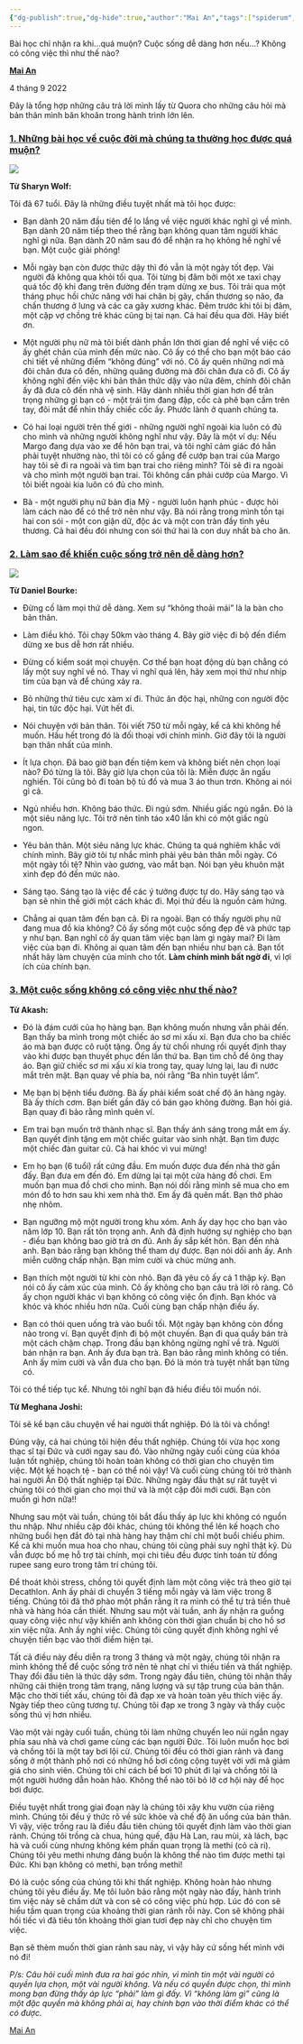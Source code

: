 ```yaml
---
{"dg-publish":true,"dg-hide":true,"author":"Mai An","tags":["spiderum","quora","life","relationship"],"permalink":"/2-reading/read-it-later-inbox-mad-bear/mot-vai-cau-hoi-tren-quora/","hide":true,"dgPassFrontmatter":true}
---
```


Bài học chỉ nhận ra khi...quá muộn? Cuộc sống dễ dàng hơn nếu...? Không có công việc thì như thế nào?

[**Mai An**](https://spiderum.com/nguoi-dung/nuocloc)

4 tháng 9 2022

Đây là tổng hợp những câu trả lời mình lấy từ Quora cho những câu hỏi mà bản thân mình băn khoăn trong hành trình lớn lên. 

### [1. Những bài học về cuộc đời mà chúng ta thường học được quá muộn?](https://www.quora.com/What-are-the-lessons-people-most-often-learn-too-late-in-life)

![](https://i.imgur.com/PZTEFTm.png)

**Từ Sharyn Wolf:**

Tôi đã 67 tuổi. Đây là những điều tuyệt nhất mà tôi học được: 

- Bạn dành 20 năm đầu tiên để lo lắng về việc người khác nghĩ gì về mình. Bạn dành 20 năm tiếp theo thề rằng bạn không quan tâm người khác nghĩ gì nữa. Bạn dành 20 năm sau đó để nhận ra họ không hề nghĩ về bạn. Một cuộc giải phóng! 

- Mỗi ngày bạn còn được thức dậy thì đó vẫn là một ngày tốt đẹp. Vài người đã không qua khỏi tối qua. Tôi từng bị đâm bởi một xe taxi chạy quá tốc độ khi đang trên đường đến trạm dừng xe bus. Tôi trải qua một tháng phục hồi chức năng với hai chân bị gãy, chấn thương sọ não, đa chấn thương ở lưng và các ca gãy xương khác. Đêm trước khi tôi bị đâm, một cặp vợ chồng trẻ khác cũng bị tai nạn. Cả hai đều qua đời. Hãy biết ơn. 

- Một người phụ nữ mà tôi biết dành phần lớn thời gian để nghĩ về việc cô ấy ghét chân của mình đến mức nào. Cô ấy có thể cho bạn một báo cáo chi tiết về những điểm “không đúng” với nó. Cô ấy quên những nơi mà đôi chân đưa cô đến, những quãng đường mà đôi chân đưa cô đi. Cô ấy không nghĩ đến việc khi bản thân thức dậy vào nửa đêm, chính đôi chân ấy đã đưa cô đến nhà vệ sinh. Hãy dành nhiều thời gian hơn để trân trọng những gì bạn có - một trái tim đang đập, cốc cà phê bạn cầm trên tay, đôi mắt để nhìn thấy chiếc cốc ấy. Phước lành ở quanh chúng ta.

- Có hai loại người trên thế giới - những người nghĩ ngoài kia luôn có đủ cho mình và những người không nghĩ như vậy. Đây là một ví dụ: Nếu Margo đang dựa vào xe để hôn bạn trai, và tôi nghĩ cảm giác đó hẳn phải tuyệt nhường nào, thì tôi có cố gắng để cướp bạn trai của Margo hay tôi sẽ đi ra ngoài và tìm bạn trai cho riêng mình? Tôi sẽ đi ra ngoài và cho mình một người bạn trai. Tôi không cần phải cướp của Margo. Vì tôi biết ngoài kia luôn có đủ cho mình. 

- Bà - một người phụ nữ bản địa Mỹ - người luôn hạnh phúc - được hỏi làm cách nào để có thể trở nên như vậy. Bà nói rằng trong mình tồn tại hai con sói - một con giận dữ, độc ác và một con tràn đầy tình yêu thương. Cả hai đều đói nhưng con sói thứ hai là con duy nhất bà cho ăn.

### [2. Làm sao để khiến cuộc sống trở nên dễ dàng hơn?](https://www.quora.com/What-are-the-best-ways-to-make-your-life-easier)

![](https://i.imgur.com/YaK8fsK.png)

**Từ Daniel Bourke:**

- Đừng cố làm mọi thứ dễ dàng. Xem sự “không thoải mái” là la bàn cho bản thân. 

- Làm điều khó. Tôi chạy 50km vào tháng 4. Bây giờ việc đi bộ đến điểm dừng xe bus dễ hơn rất nhiều. 

- Đừng cố kiểm soát mọi chuyện. Cơ thể bạn hoạt động dù bạn chẳng có lấy một suy nghĩ về nó. Thay vì nghĩ quá lên, hãy xem mọi thứ như nhịp tim của bạn và để chúng xảy ra. 

- Bỏ những thứ tiêu cực xàm xí đi. Thức ăn độc hại, những con người độc hại, tin tức độc hại. Vứt hết đi. 

- Nói chuyện với bản thân. Tôi viết 750 từ mỗi ngày, kể cả khi không hề muốn. Hầu hết trong đó là đối thoại với chính mình. Giờ đây tôi là người bạn thân nhất của mình. 

- Ít lựa chọn. Đã bao giờ bạn đến tiệm kem và không biết nên chọn loại nào? Đó từng là tôi. Bây giờ lựa chọn của tôi là: Miễn được ăn ngấu nghiến. Tôi cũng bỏ đi toàn bộ tủ đồ và mua 3 áo thun trơn. Không ai nói gì cả. 

- Ngủ nhiều hơn. Không báo thức. Đi ngủ sớm. Nhiều giấc ngủ ngắn. Đó là một siêu năng lực. Tôi trở nên tỉnh táo x40 lần khi có một giấc ngủ ngon. 

- Yêu bản thân. Một siêu năng lực khác. Chúng ta quá nghiêm khắc với chính mình. Bây giờ tôi tự nhắc mình phải yêu bản thân mỗi ngày. Có một ngày tồi tệ? Nhìn vào gương, vào mắt bạn. Nói bạn yêu khuôn mặt xinh đẹp đó đến mức nào. 

- Sáng tạo. Sáng tạo là việc để các ý tưởng được tự do. Hãy sáng tạo và bạn sẽ nhìn thế giới một cách khác đi. Mọi thứ đều là nguồn cảm hứng. 

- Chẳng ai quan tâm đến bạn cả. Đi ra ngoài. Bạn có thấy người phụ nữ đang mua đồ kia không? Cô ấy sống một cuộc sống đẹp đẽ và phức tạp y như bạn. Bạn nghĩ cô ấy quan tâm việc bạn làm gì ngày mai? Đi làm việc của bạn đi. Không ai quan tâm đến bạn nhiều như bạn cả. Bạn tốt nhất hãy làm chuyện của mình cho tốt. **Làm chính mình bất ngờ đi**, vì lợi ích của chính bạn. 

### [3. Một cuộc sống không có công việc như thế nào?](https://www.quora.com/What-is-life-without-a-job) 

**Từ Akash:**

- Đó là đám cưới của họ hàng bạn. Bạn không muốn nhưng vẫn phải đến. Bạn thấy ba mình trong một chiếc áo sơ mi xấu xí. Bạn đưa cho ba chiếc áo mà bạn được cô ruột tặng. Ông ấy từ chối nhưng rồi quyết định thay vào khi được bạn thuyết phục đến lần thứ ba. Bạn tìm chỗ để ông thay áo. Bạn giữ chiếc sơ mi xấu xí kia trong tay, quay lưng lại, lau đi nước mắt trên mặt. Bạn quay về phía ba, nói rằng “Ba nhìn tuyệt lắm”.  

- Mẹ bạn bị bệnh tiểu đường. Bà ấy phải kiểm soát chế độ ăn hàng ngày. Bà ấy thích cơm. Bạn biết gần đây có bán gạo không đường. Bạn hỏi giá. Bạn quay đi bảo rằng mình quên ví. 

- Em trai bạn muốn trở thành nhạc sĩ. Bạn thấy ánh sáng trong mắt em ấy. Bạn quyết định tặng em một chiếc guitar vào sinh nhật. Bạn tìm được một chiếc đàn guitar cũ. Cả hai khóc vì vui mừng!

- Em họ bạn (6 tuổi) rất cứng đầu. Em muốn được đưa đến nhà thờ gần đấy. Bạn đưa em đến đó. Em dừng lại tại một cửa hàng đồ chơi. Em muốn bạn mua đồ chơi cho mình. Bạn nói dối rằng mình sẽ mua cho em món đồ to hơn sau khi xem nhà thờ. Em ấy đã quên mất. Bạn thở phào nhẹ nhõm.

- Bạn ngưỡng mộ một người trong khu xóm. Anh ấy dạy học cho bạn vào năm lớp 10. Bạn rất tôn trọng anh. Anh đã định hướng sự nghiệp cho bạn - điều bạn không bao giờ trả ơn đủ. Anh ấy sắp kết hôn. Bạn đến nhà anh. Bạn bảo rằng bạn không thể tham dự được. Bạn nói dối anh ấy. Anh miễn cưỡng chấp nhận. Bạn mỉm cười và chúc mừng anh.  

- Bạn thích một người từ khi còn nhỏ. Bạn đã yêu cô ấy cả 1 thập kỷ. Bạn nói cô ấy cảm xúc của mình. Cô ấy không cho bạn câu trả lời rõ ràng. Cô ấy chọn người khác vì bạn không có công việc ổn định. Bạn khóc và khóc và khóc nhiều hơn nữa. Cuối cùng bạn chấp nhận điều ấy. 

- Bạn có thói quen uống trà vào buổi tối. Một ngày bạn không còn đồng nào trong ví. Bạn quyết định đi bộ một chuyến. Bạn đi qua quầy bán trà một cách chậm chạp. Trong đầu bạn không ngừng nghĩ về trà. Người bán nhận ra bạn. Anh ấy đưa bạn trà. Bạn bảo rằng mình không có tiền. Anh ấy mỉm cười và vẫn đưa cho bạn. Đó là món trà tuyệt nhất bạn từng có. 

Tôi có thể tiếp tục kể. Nhưng tôi nghĩ bạn đã hiểu điều tôi muốn nói. 

**Từ Meghana Joshi:**

Tôi sẽ kể bạn câu chuyện về hai người thất nghiệp. Đó là tôi và chồng!

Đúng vậy, cả hai chúng tôi hiện đều thất nghiệp. Chúng tôi vừa học xong thạc sĩ tại Đức và cưới ngay sau đó. Vào những ngày cuối cùng của khóa luận tốt nghiệp, chúng tôi hoàn toàn không có thời gian cho chuyện tìm việc. Một kế hoạch tệ - bạn có thể nói vậy! Và cuối cùng chúng tôi trở thành hai người Ấn Độ thất nghiệp tại Đức. Những ngày đầu thật sự rất tuyệt vì chúng tôi có thời gian cho mọi thứ và là một cặp đôi mới cưới. Bạn còn muốn gì hơn nữa!! 

Nhưng sau một vài tuần, chúng tôi bắt đầu thấy áp lực khi không có nguồn thu nhập. Như nhiều cặp đôi khác, chúng tôi không thể lên kế hoạch cho những buổi hẹn đắt đỏ tại nhà hàng hay thậm chí chỉ một buổi chiếu phim. Kể cả khi muốn mua hoa cho nhau, chúng tôi cũng phải suy nghĩ thật kỹ. Dù vẫn được bố mẹ hỗ trợ tài chính, mọi chi tiêu đều được tính toán từ đồng rupee sang euro trong tâm trí chúng tôi.

Để thoát khỏi stress, chồng tôi quyết định làm một công việc trả theo giờ tại Decathlon. Anh ấy phải di chuyển 3 tiếng mỗi ngày và làm việc trong 8 tiếng. Chúng tôi đã thở phào một phần rằng ít ra mình có thể tự trả tiền thuê nhà và hàng hóa cần thiết. Nhưng sau một vài tuần, anh ấy nhận ra guồng quay công việc như vậy khiến anh không còn thời gian chuẩn bị cho hồ sơ xin việc nữa. Anh ấy nghỉ việc. Chúng tôi cũng quyết định không nghĩ về chuyện tiền bạc vào thời điểm hiện tại.

Tất cả điều này đều diễn ra trong 3 tháng và một ngày, chúng tôi nhận ra mình không thể để cuộc sống trở nên tẻ nhạt chỉ vì thiếu tiền và thất nghiệp. Thay đổi đầu tiên là thức dậy sớm. Trong ngày đầu tiên, chúng tôi nhận thấy những cải thiện trong tâm trạng, năng lượng và sự tập trung của bản thân. Mặc cho thời tiết xấu, chúng tôi đã đạp xe và hoàn toàn yêu thích việc ấy. Ngày tiếp theo cũng tương tự. Chúng tôi đạp xe trong 3 ngày và thấy cuộc sống thú vị hơn nhiều. 

Vào một vài ngày cuối tuần, chúng tôi làm những chuyến leo núi ngắn ngay phía sau nhà và chơi game cùng các bạn người Đức. Tôi luôn muốn học bơi và chồng tôi là một tay bơi lội cừ. Chúng tôi đều có thời gian rảnh và đang sống ở một thành phố nơi có những hồ bơi công cộng tuyệt vời với mã giảm giá cho sinh viên. Chúng tôi chỉ cách bể bơi 10 phút đi lại và chồng tôi là một người hướng dẫn hoàn hảo. Không thể nào tôi bỏ lỡ cơ hội này để học bơi được. 

Điều tuyệt nhất trong giai đoạn này là chúng tôi xây khu vườn của riêng mình. Chúng tôi đều ý thức rõ về sức khỏe và chế độ ăn uống của bản thân. Vì vậy, việc trồng rau là điều đầu tiên chúng tôi quyết định làm vào thời gian rảnh. Chúng tôi trồng cà chua, húng quế, đậu Hà Lan, rau mùi, xà lách, bạc hà và cuối cùng nhưng không kém phần quan trọng là methi (cỏ cà ri). Chúng tôi yêu methi nhưng đáng buồn là không thể nào tìm được methi tại Đức. Khi bạn không có methi, bạn trồng methi!

Đó là cuộc sống của chúng tôi khi thất nghiệp. Không hoàn hảo nhưng chúng tôi yêu điều ấy. Mẹ tôi luôn bảo rằng một ngày nào đấy, hành trình tìm việc này sẽ chấm dứt và con sẽ có công việc phù hợp. Lúc đó con sẽ hiểu tầm quan trọng của khoảng thời gian rảnh rỗi này. Con sẽ không phải hối tiếc vì đã tiêu tốn khoảng thời gian tươi đẹp này chỉ cho chuyện tìm việc. 

Bạn sẽ thèm muốn thời gian rảnh sau này, vì vậy hãy cứ sống hết mình với nó đi!

*P/s: Câu hỏi cuối mình đưa ra hai góc nhìn, vì mình tin một vài người có quyền lựa chọn, một vài người không. Và nếu có quyền được chọn, thì mình mong bạn đừng thấy áp lực “phải” làm gì đấy. Vì “không làm gì” cũng là một đặc quyền mà không phải ai, hay chính bạn vào thời điểm khác có thể có được.*

[Mai An](http://maian.substack.com/)